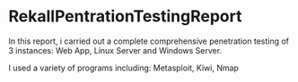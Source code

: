 # RekallPentrationTestingReport

In this report, i carried out a complete comprehensive penetration testing of 3 instances: Web App, Linux Server and Windows Server.

I used a variety of programs including: Metasploit, Kiwi, Nmap
